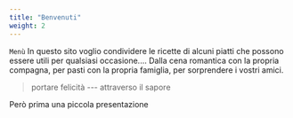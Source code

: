 ```yaml
---
title: "Benvenuti"
weight: 2
---
```


`Menù` In questo sito voglio condividere le ricette di alcuni piatti
            che possono essere utili per qualsiasi occasione....
            Dalla cena romantica con la propria compagna, per pasti con
            la propria famiglia, per sorprendere i vostri amici.
 

> portare felicità --- attraverso il sapore

Però prima una piccola presentazione

